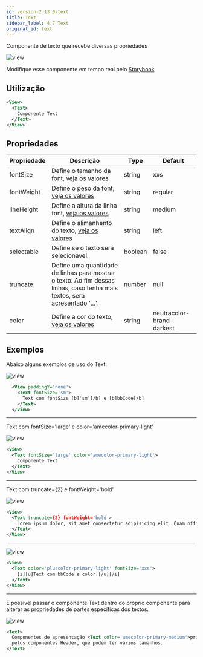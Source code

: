 ```yaml
---
id: version-2.13.0-text
title: Text
sidebar_label: 4.7 Text
original_id: text
---
```


Componente de texto que recebe diversas propriedades

![view](assets/images_components/v2.13.0/text.png)

Modifique esse componente em tempo real pelo [Storybook](https://ame-miniapp-components.calindra.com.br/storybook/?path=/story/textos-text--basic)

## Utilização

```xml
<View>
  <Text>
    Componente Text
  </Text>
</View>
```

## Propriedades

| Propriedade | Descrição                                                                                                                   | Type    | Default                   |
| ----------- | --------------------------------------------------------------------------------------------------------------------------- | ------- | ------------------------- |
| fontSize    | Define o tamanho da font, [veja os valores](fontSize.md)                                                                    | string  | xxs                       |
| fontWeight  | Define o peso da font, [veja os valores](fontWeight.md)                                                                     | string  | regular                   |
| lineHeight  | Define a altura da linha font, [veja os valores](border.md)                                                                 | string  | medium                    |
| textAlign   | Define o alimanhento do texto, [veja os valores](textAling.md)                                                              | string  | left                      |
| selectable  | Define se o texto será selecionavel.                                                                                        | boolean | false                     |
| truncate    | Define uma quantidade de linhas para mostrar o texto. Ao fim dessas linhas, caso tenha mais textos, será acresentado '...'. | number  | null                      |
| color       | Define a cor do texto, [veja os valores](color.md)                                                                          | string  | neutracolor-brand-darkest |

## Exemplos

Abaixo alguns exemplos de uso do Text:

![view](assets/images_components/v2.13.0/text-fontSize-sm-bbcode.png)

```xml
  <View paddingY='none'>
    <Text fontSize='sm'>
      Text com fontSize [b]'sm'[/b] e [b]bbCode[/b]
    </Text>
  </View>
```

---

Text com fontSize='large' e color='amecolor-primary-light'

![view](assets/images_components/v2.13.0/text-fontSize-color.png)

```xml
<View>
  <Text fontSize='large' color='amecolor-primary-light'>
    Componente Text
  </Text>
</View>
```

---

Text com truncate={2} e fontWeight='bold'

![view](assets/images_components/v2.13.0/text-fontWeight-truncate.png)

```xml
<View>
  <Text truncate={2} fontWeight='bold'>
    Lorem ipsum dolor, sit amet consectetur adipisicing elit. Quam officiis odio tenetur. Corrupti facere adipisci veniam iure numquam, nesciunt odit voluptas excepturi totam laborum harum consequuntur saepe libero, officiis suscipit?
  </Text>
</View>
```

---

![view](assets/images_components/v2.13.0/text-bbCode-color.png)

```xml
<View>
  <Text color='pluscolor-primary-light' fontSize='xxs'>
    [i][u]Text com bbCode e color.[/u][/i]
  </Text>
</View>
```

---

É possível passar o componente Text dentro do próprio componente para alterar as propriedades de partes específicas dos textos.

![view](assets/images_components/v2.13.0/text-inside-text.png)

```xml
<Text>
  Componentes de apresentação <Text color='amecolor-primary-medium'>primária</Text> dos assuntos. Vamos começar
  pelos componentes Header, que podem ter vários tamanhos.
</Text>
```
